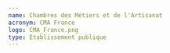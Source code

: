 ```yaml
---
name: Chambres des Métiers et de l'Artisanat
acronym: CMA France
logo: CMA_France.png
type: Etablissement publique
---
```

